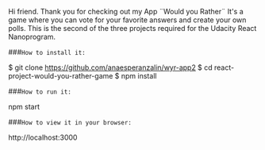 Hi friend. Thank you for checking out my App ¨Would you Rather¨
It's a game where you can vote for your favorite answers and create your own polls. 
This is the second of the three projects required for the Udacity React Nanoprogram. 

###`How to install it:` 

$ git clone https://github.com/anaesperanzalin/wyr-app2
$ cd react-project-would-you-rather-game
$ npm install

###`How to run it:` 

npm start

###`How to view it in your browser: `

http://localhost:3000
